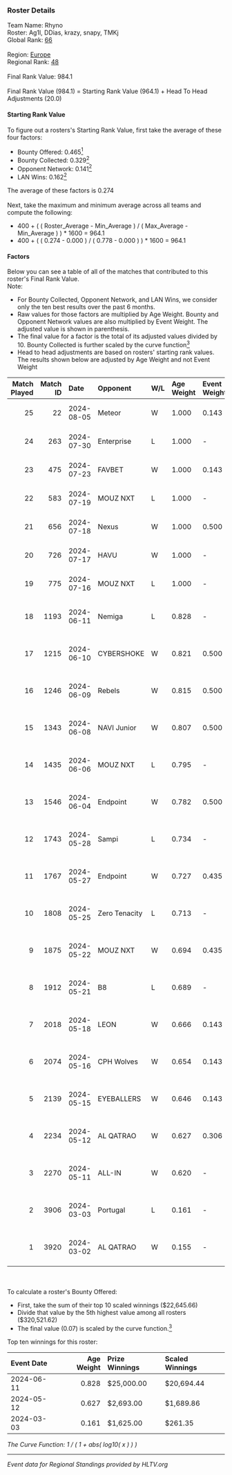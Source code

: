 ### Roster Details<br />
Team Name: Rhyno<br />
Roster: Ag1l, DDias, krazy, snapy, TMKj<br />
Global Rank: [66](../standings_global.md)<br />
<br />
Region: [Europe]( ../standings_europe.md)<br />
Regional Rank: [48]( ../standings_europe.md)<br />
<br />
Final Rank Value:  984.1<br />
<br />
Final Rank Value (984.1) = Starting Rank Value (964.1) + Head To Head Adjustments (20.0)<br />

#### Starting Rank Value<br />
To figure out a rosters's Starting Rank Value, first take the average of these four factors:<br />
- Bounty Offered: 0.465[<sup>1</sup>](#table2)
- Bounty Collected: 0.329[<sup>2</sup>](#table1)
- Opponent Network: 0.141[<sup>2</sup>](#table1)
- LAN Wins: 0.162[<sup>2</sup>](#table1)

The average of these factors is 0.274<br />
<br />
Next, take the maximum and minimum average across all teams and compute the following:<br />
- 400 + ( ( Roster_Average - Min_Average ) / ( Max_Average - Min_Average ) ) * 1600 = 964.1
- 400 + ( ( 0.274 - 0.000 ) / ( 0.778 - 0.000 ) ) * 1600 = 964.1


#### Factors<br />
Below you can see a table of all of the matches that contributed to this roster's Final Rank Value.<br />
Note:<br />

- For Bounty Collected, Opponent Network, and LAN Wins, we consider only the ten best results over the past 6 months.
- Raw values for those factors are multiplied by Age Weight. Bounty and Opponent Network values are also multiplied by Event Weight. The adjusted value is shown in parenthesis.
- The final value for a factor is the total of its adjusted values divided by 10. Bounty Collected is further scaled by the curve function[<sup>3</sup>](#curveFunction)
- Head to head adjustments are based on rosters' starting rank values. The results shown below are adjusted by Age Weight and not Event Weight
<span id="table1"></span><br />


| Match Played | Match ID | Date       | Opponent      | W/L | Age Weight | Event Weight | Bounty Collected | Opponent Network | LAN Wins  | H2H Adj. | Roster                                 |
| -: | -: | :- | :- | :- | :- | :- | :- | :- | :- | -: | :- |
|           25 |       22 | 2024-08-05 | Meteor        | W   | 1.000      | 0.143        | 0.014 (0.002)    | -                | 0 (0.000) |     7.44 | Ag1l, DDias, krazy, snapy, TMKj        |
|           24 |      263 | 2024-07-30 | Enterprise    | L   | 1.000      | -            | -                | -                | -         |   -17.90 | Ag1l, DDias, krazy, snapy, TMKj        |
|           23 |      475 | 2024-07-23 | FAVBET        | W   | 1.000      | 0.143        | -                | 0.364 (0.052)    | 0 (0.000) |    10.11 | Ag1l, DDias, krazy, snapy, TMKj        |
|           22 |      583 | 2024-07-19 | MOUZ NXT      | L   | 1.000      | -            | -                | -                | -         |   -11.72 | Ag1l, DDias, krazy, snapy, TMKj        |
|           21 |      656 | 2024-07-18 | Nexus         | W   | 1.000      | 0.500        | 0.014 (0.007)    | 0.447 (0.223)    | 0 (0.000) |     6.37 | Ag1l, DDias, krazy, snapy, TMKj        |
|           20 |      726 | 2024-07-17 | HAVU          | W   | 1.000      | -            | -                | -                | 0 (0.000) |     5.65 | Ag1l, DDias, krazy, snapy, TMKj        |
|           19 |      775 | 2024-07-16 | MOUZ NXT      | L   | 1.000      | -            | -                | -                | -         |   -12.14 | Ag1l, DDias, krazy, snapy, TMKj        |
|           18 |     1193 | 2024-06-11 | Nemiga        | L   | 0.828      | -            | -                | -                | -         |    -7.39 | DDias, krazy, renatoohaxx, snapy, TMKj |
|           17 |     1215 | 2024-06-10 | CYBERSHOKE    | W   | 0.821      | 0.500        | 0.039 (0.016)    | 0.339 (0.139)    | 0 (0.000) |     8.85 | DDias, krazy, renatoohaxx, snapy, TMKj |
|           16 |     1246 | 2024-06-09 | Rebels        | W   | 0.815      | 0.500        | 0.038 (0.016)    | 0.578 (0.236)    | 0 (0.000) |    14.24 | DDias, krazy, renatoohaxx, snapy, TMKj |
|           15 |     1343 | 2024-06-08 | NAVI Junior   | W   | 0.807      | 0.500        | -                | 0.087 (0.035)    | 0 (0.000) |     2.45 | DDias, krazy, renatoohaxx, snapy, TMKj |
|           14 |     1435 | 2024-06-06 | MOUZ NXT      | L   | 0.795      | -            | -                | -                | -         |    -8.16 | DDias, krazy, renatoohaxx, snapy, TMKj |
|           13 |     1546 | 2024-06-04 | Endpoint      | W   | 0.782      | 0.500        | 0.012 (0.005)    | 0.502 (0.196)    | -         |     9.77 | DDias, krazy, renatoohaxx, snapy, TMKj |
|           12 |     1743 | 2024-05-28 | Sampi         | L   | 0.734      | -            | -                | -                | -         |   -13.97 | DDias, krazy, renatoohaxx, snapy, TMKj |
|           11 |     1767 | 2024-05-27 | Endpoint      | W   | 0.727      | 0.435        | 0.012 (0.004)    | 0.502 (0.159)    | -         |     9.25 | DDias, krazy, renatoohaxx, snapy, TMKj |
|           10 |     1808 | 2024-05-25 | Zero Tenacity | L   | 0.713      | -            | -                | -                | -         |    -7.84 | DDias, krazy, renatoohaxx, snapy, TMKj |
|            9 |     1875 | 2024-05-22 | MOUZ NXT      | W   | 0.694      | 0.435        | 0.139 (0.042)    | 0.962 (0.290)    | -         |    12.60 | DDias, krazy, renatoohaxx, snapy, TMKj |
|            8 |     1912 | 2024-05-21 | B8            | L   | 0.689      | -            | -                | -                | -         |    -6.18 | DDias, krazy, renatoohaxx, snapy, TMKj |
|            7 |     2018 | 2024-05-18 | LEON          | W   | 0.666      | 0.143        | 0.007 (0.001)    | -                | -         |     3.55 | DDias, krazy, renatoohaxx, snapy, TMKj |
|            6 |     2074 | 2024-05-16 | CPH Wolves    | W   | 0.654      | 0.143        | -                | 0.353 (0.033)    | -         |     5.37 | DDias, krazy, renatoohaxx, snapy, TMKj |
|            5 |     2139 | 2024-05-15 | EYEBALLERS    | W   | 0.646      | 0.143        | 0.005 (0.001)    | 0.488 (0.045)    | -         |     7.87 | DDias, krazy, renatoohaxx, snapy, TMKj |
|            4 |     2234 | 2024-05-12 | AL QATRAO     | W   | 0.627      | 0.306        | 0.004 (0.001)    | -                | 1 (0.627) |     3.55 | DDias, krazy, renatoohaxx, snapy, TMKj |
|            3 |     2270 | 2024-05-11 | ALL-IN        | W   | 0.620      | -            | -                | -                | 1 (0.620) |     1.59 | DDias, krazy, renatoohaxx, snapy, TMKj |
|            2 |     3906 | 2024-03-03 | Portugal      | L   | 0.161      | -            | -                | -                | -         |    -4.20 | DDias, krazy, renatoohaxx, snapy, TMKj |
|            1 |     3920 | 2024-03-02 | AL QATRAO     | W   | 0.155      | -            | -                | -                | 1 (0.155) |     0.84 | DDias, krazy, renatoohaxx, snapy, TMKj |

<br />
<span id="table2"></span><br />
To calculate a roster's Bounty Offered:<br />

- First, take the sum of their top 10 scaled winnings ($22,645.66)
- Divide that value by the 5th highest value among all rosters ($320,521.62)
- The final value (0.07) is scaled by the curve function.[<sup>3</sup>](#curveFunction)

Top ten winnings for this roster:<br />

| Event Date | Age Weight | Prize Winnings | Scaled Winnings |
| :- | -: | :- | :- |
| 2024-06-11 |      0.828 | $25,000.00     | $20,694.44      |
| 2024-05-12 |      0.627 | $2,693.00      | $1,689.86       |
| 2024-03-03 |      0.161 | $1,625.00      | $261.35         |


<span id="curveFunction"></span>_The Curve Function: 1 / ( 1 + abs( log10( x ) ) )_<br />

---
_Event data for Regional Standings provided by HLTV.org_<br />
